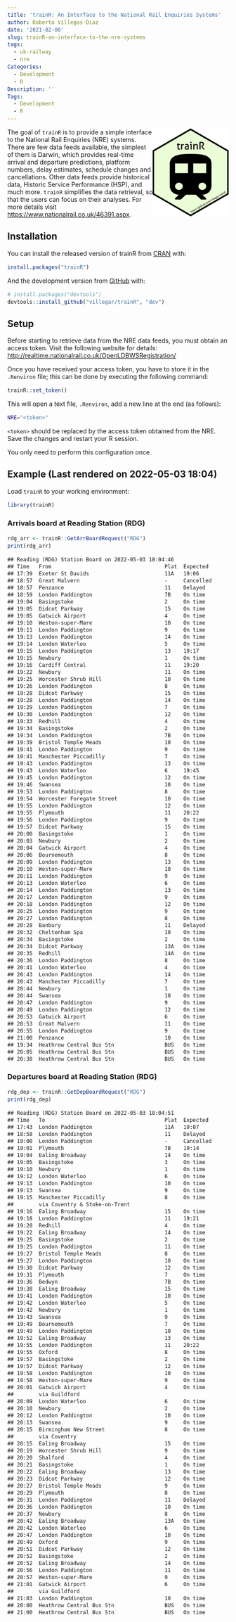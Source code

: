 ```yaml
---
title: 'trainR: An Interface to the National Rail Enquiries Systems'
author: Roberto Villegas-Diaz
date: '2021-02-08'
slug: trainR-an-interface-to-the-nre-systems
tags:
  - uk-railway
  - nre
Categories:
  - Development
  - R
Description: ''
Tags:
  - Development
  - R
---
```


<img src="https://raw.githubusercontent.com/villegar/trainR/main/inst/images/logo.png" alt="logo" align="right" height=200px/>

The goal of `trainR` is to provide a simple interface to the 
National Rail Enquiries (NRE) systems. There are few data feeds 
available, the simplest of them is Darwin, which provides real-time 
arrival and departure predictions, platform numbers, delay estimates, 
schedule changes and cancellations. Other data feeds provide historical 
data, Historic Service Performance (HSP), and much more. `trainR` 
simplifies the data retrieval, so that the users can focus on their 
analyses. For more details visit 
https://www.nationalrail.co.uk/46391.aspx.

## Installation

You can install the released version of trainR from [CRAN](https://CRAN.R-project.org) with:

``` r
install.packages("trainR")
```

And the development version from [GitHub](https://github.com/) with:

``` r
# install.packages("devtools")
devtools::install_github("villegar/trainR", "dev")
```

## Setup
Before starting to retrieve data from the NRE data feeds, you must obtain an access token. 
Visit the following website for details: http://realtime.nationalrail.co.uk/OpenLDBWSRegistration/

Once you have received your access token, you have to store it in the `.Renviron` file; this can be 
done by executing the following command:


```r
trainR::set_token()
```

This will open a text file, `.Renviron`, add a new line at the end (as follows):

```bash
NRE="<token>"
```

`<token>` should be replaced by the access token obtained from the NRE. Save the changes and restart 
your R session.

You only need to perform this configuration once.

## Example (Last rendered on 2022-05-03 18:04)

Load `trainR` to your working environment:

```r
library(trainR)
```

### Arrivals board at Reading Station (RDG)


```r
rdg_arr <- trainR::GetArrBoardRequest("RDG")
print(rdg_arr)
```

```
## Reading (RDG) Station Board on 2022-05-03 18:04:46
## Time   From                                    Plat  Expected
## 17:39  Exeter St Davids                        11A   19:06
## 18:57  Great Malvern                           -     Cancelled
## 18:57  Penzance                                11    Delayed
## 18:59  London Paddington                       7B    On time
## 19:04  Basingstoke                             2     On time
## 19:05  Didcot Parkway                          15    On time
## 19:05  Gatwick Airport                         4     On time
## 19:10  Weston-super-Mare                       10    On time
## 19:11  London Paddington                       9     On time
## 19:13  London Paddington                       14    On time
## 19:14  London Waterloo                         5     On time
## 19:15  London Paddington                       13    19:17
## 19:15  Newbury                                 1     On time
## 19:16  Cardiff Central                         11    19:20
## 19:22  Newbury                                 11    On time
## 19:25  Worcester Shrub Hill                    10    On time
## 19:26  London Paddington                       8     On time
## 19:28  Didcot Parkway                          15    On time
## 19:28  London Paddington                       14    On time
## 19:29  London Paddington                       7     On time
## 19:30  London Paddington                       12    On time
## 19:33  Redhill                                 4     On time
## 19:34  Basingstoke                             2     On time
## 19:34  London Paddington                       7B    On time
## 19:39  Bristol Temple Meads                    10    On time
## 19:41  London Paddington                       9     On time
## 19:41  Manchester Piccadilly                   7     On time
## 19:43  London Paddington                       13    On time
## 19:43  London Waterloo                         6     19:45
## 19:45  London Paddington                       12    On time
## 19:46  Swansea                                 10    On time
## 19:53  London Paddington                       8     On time
## 19:54  Worcester Foregate Street               10    On time
## 19:55  London Paddington                       12    On time
## 19:55  Plymouth                                11    20:22
## 19:56  London Paddington                       9     On time
## 19:57  Didcot Parkway                          15    On time
## 20:00  Basingstoke                             1     On time
## 20:03  Newbury                                 2     On time
## 20:04  Gatwick Airport                         4     On time
## 20:06  Bournemouth                             8     On time
## 20:09  London Paddington                       13    On time
## 20:10  Weston-super-Mare                       10    On time
## 20:11  London Paddington                       9     On time
## 20:13  London Waterloo                         6     On time
## 20:14  London Paddington                       13    On time
## 20:17  London Paddington                       9     On time
## 20:18  London Paddington                       12    On time
## 20:25  London Paddington                       9     On time
## 20:27  London Paddington                       8     On time
## 20:28  Banbury                                 11    Delayed
## 20:32  Cheltenham Spa                          10    On time
## 20:34  Basingstoke                             2     On time
## 20:34  Didcot Parkway                          13A   On time
## 20:35  Redhill                                 14A   On time
## 20:36  London Paddington                       8     On time
## 20:41  London Waterloo                         4     On time
## 20:43  London Paddington                       14    On time
## 20:43  Manchester Piccadilly                   7     On time
## 20:44  Newbury                                 1     On time
## 20:44  Swansea                                 10    On time
## 20:47  London Paddington                       9     On time
## 20:49  London Paddington                       12    On time
## 20:53  Gatwick Airport                         6     On time
## 20:53  Great Malvern                           11    On time
## 20:55  London Paddington                       9     On time
## 21:00  Penzance                                10    On time
## 19:34  Heathrow Central Bus Stn                BUS   On time
## 20:05  Heathrow Central Bus Stn                BUS   On time
## 20:38  Heathrow Central Bus Stn                BUS   On time
```

### Departures board at Reading Station (RDG)


```r
rdg_dep <- trainR::GetDepBoardRequest("RDG")
print(rdg_dep)
```

```
## Reading (RDG) Station Board on 2022-05-03 18:04:51
## Time   To                                      Plat  Expected
## 17:43  London Paddington                       11A   19:07
## 18:58  London Paddington                       11    Delayed
## 19:00  London Paddington                       -     Cancelled
## 19:01  Plymouth                                7B    19:14
## 19:04  Ealing Broadway                         14    On time
## 19:05  Basingstoke                             3     On time
## 19:10  Newbury                                 1     On time
## 19:12  London Waterloo                         6     On time
## 19:13  London Paddington                       10    On time
## 19:13  Swansea                                 9     On time
## 19:15  Manchester Piccadilly                   8     On time
##        via Coventry & Stoke-on-Trent           
## 19:16  Ealing Broadway                         15    On time
## 19:18  London Paddington                       11    19:21
## 19:20  Redhill                                 4     On time
## 19:22  Ealing Broadway                         14    On time
## 19:25  Basingstoke                             2     On time
## 19:25  London Paddington                       11    On time
## 19:27  Bristol Temple Meads                    8     On time
## 19:27  London Paddington                       10    On time
## 19:30  Didcot Parkway                          12    On time
## 19:31  Plymouth                                7     On time
## 19:36  Bedwyn                                  7B    On time
## 19:38  Ealing Broadway                         15    On time
## 19:41  London Paddington                       10    On time
## 19:42  London Waterloo                         5     On time
## 19:42  Newbury                                 1     On time
## 19:43  Swansea                                 9     On time
## 19:49  Bournemouth                             7     On time
## 19:49  London Paddington                       10    On time
## 19:52  Ealing Broadway                         13    On time
## 19:55  London Paddington                       11    20:22
## 19:55  Oxford                                  8     On time
## 19:57  Basingstoke                             2     On time
## 19:57  Didcot Parkway                          12    On time
## 19:58  London Paddington                       10    On time
## 19:58  Weston-super-Mare                       9     On time
## 20:01  Gatwick Airport                         4     On time
##        via Guildford                           
## 20:09  London Waterloo                         6     On time
## 20:10  Newbury                                 2     On time
## 20:12  London Paddington                       10    On time
## 20:13  Swansea                                 9     On time
## 20:15  Birmingham New Street                   8     On time
##        via Coventry                            
## 20:15  Ealing Broadway                         15    On time
## 20:19  Worcester Shrub Hill                    9     On time
## 20:20  Shalford                                4     On time
## 20:21  Basingstoke                             1     On time
## 20:22  Ealing Broadway                         13    On time
## 20:23  Didcot Parkway                          12    On time
## 20:27  Bristol Temple Meads                    9     On time
## 20:29  Plymouth                                8     On time
## 20:31  London Paddington                       11    Delayed
## 20:36  London Paddington                       10    On time
## 20:37  Newbury                                 8     On time
## 20:42  Ealing Broadway                         13A   On time
## 20:42  London Waterloo                         6     On time
## 20:47  London Paddington                       10    On time
## 20:49  Oxford                                  9     On time
## 20:51  Didcot Parkway                          12    On time
## 20:52  Basingstoke                             2     On time
## 20:52  Ealing Broadway                         14    On time
## 20:56  London Paddington                       11    On time
## 20:57  Weston-super-Mare                       9     On time
## 21:01  Gatwick Airport                         6     On time
##        via Guildford                           
## 21:03  London Paddington                       10    On time
## 20:00  Heathrow Central Bus Stn                BUS   On time
## 21:00  Heathrow Central Bus Stn                BUS   On time
```
